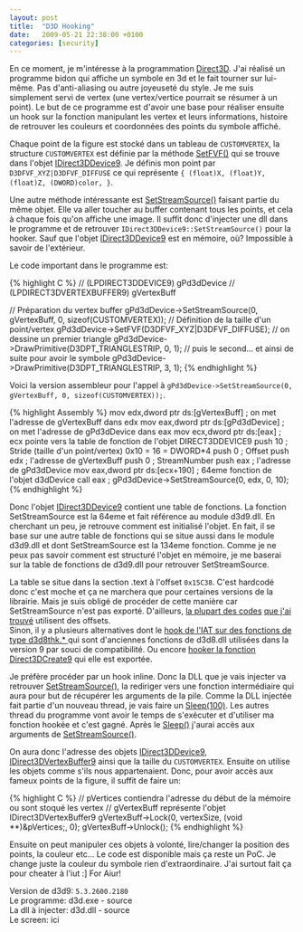 ```yaml
---
layout: post
title:  "D3D Hooking"
date:   2009-05-21 22:38:00 +0100
categories: [security]
---
```

En ce moment, je m'intéresse à la programmation [Direct3D](http://fr.wikipedia.org/wiki/Direct3D). J'ai réalisé un programme bidon qui affiche un symbole en 3d et le fait tourner sur lui-même. Pas d'anti-aliasing ou autre joyeuseté du style. Je me suis simplement servi de vertex (une vertex/vertice pourrait se résumer à un point). Le but de ce programme est d'avoir une base pour réaliser ensuite un hook sur la fonction manipulant les vertex et leurs informations, histoire de retrouver les couleurs et coordonnées des points du symbole affiché.

Chaque point de la figure est stocké dans un tableau de `CUSTOMVERTEX`, la structure `CUSTOMVERTEX` est définie par la méthode [SetFVF()](https://docs.microsoft.com/en-us/windows/desktop/api/d3d9/nf-d3d9-idirect3ddevice9-setfvf) qui se trouve dans l'objet [IDirect3DDevice9](https://docs.microsoft.com/en-us/windows/desktop/api/d3d9/nn-d3d9-idirect3ddevice9).
Je définis mon point par `D3DFVF_XYZ|D3DFVF_DIFFUSE` ce qui représente `{ (float)X, (float)Y, (float)Z, (DWORD)color, }`.

Une autre méthode intéressante est [SetStreamSource()](https://docs.microsoft.com/en-us/windows/desktop/api/d3d9helper/nf-d3d9helper-idirect3ddevice9-setstreamsource) faisant partie du même objet. Elle va aller toucher au buffer contenant tous les points, et cela à chaque fois qu'on affiche une image. Il suffit donc d'injecter une dll dans le programme et de retrouver `IDirect3DDevice9::SetStreamSource()` pour la hooker. Sauf que l'objet [IDirect3DDevice9](https://docs.microsoft.com/en-us/windows/desktop/api/d3d9/nn-d3d9-idirect3ddevice9) est en mémoire, où? Impossible à savoir de l'extérieur.

Le code important dans le programme est:

{% highlight C %}
// (LPDIRECT3DDEVICE9)		gPd3dDevice
// (LPDIRECT3DVERTEXBUFFER9)	gVertexBuff

// Préparation du vertex buffer
gPd3dDevice->SetStreamSource(0, gVertexBuff, 0, sizeof(CUSTOMVERTEX));
// Définition de la taille d'un point/vertex
gPd3dDevice->SetFVF(D3DFVF_XYZ|D3DFVF_DIFFUSE);
// on dessine un premier triangle
gPd3dDevice->DrawPrimitive(D3DPT_TRIANGLESTRIP, 0, 1);
// puis le second... et ainsi de suite pour avoir le symbole
gPd3dDevice->DrawPrimitive(D3DPT_TRIANGLESTRIP, 3, 1);
{% endhighlight %}

Voici la version assembleur pour l'appel à `gPd3dDevice->SetStreamSource(0, gVertexBuff, 0, sizeof(CUSTOMVERTEX));`.

{% highlight Assembly %}
mov   edx,dword ptr ds:[gVertexBuff] ; on met l'adresse de gVertexBuff dans edx
mov   eax,dword ptr ds:[gPd3dDevice] ; on met l'adresse de gPd3dDevice dans eax
mov   ecx,dword ptr ds:[eax] ; ecx pointe vers la table de fonction de l'objet DIRECT3DDEVICE9
push  10 ; Stride (taille d'un point/vertex) 0x10 = 16 = DWORD*4
push  0 ; Offset
push  edx ; l'adresse de gVertexBuff
push  0 ; StreamNumber
push  eax ; l'adresse de gPd3dDevice
mov   eax,dword ptr ds:[ecx+190] ; 64eme fonction de l'objet d3dDevice
call  eax ; gPd3dDevice->SetStreamSource(0, edx, 0, 10);
{% endhighlight %}

Donc l'objet [IDirect3DDevice9](https://docs.microsoft.com/en-us/windows/desktop/api/d3d9/nn-d3d9-idirect3ddevice9) contient une table de fonctions. La fonction SetStreamSource est la 64eme et fait référence au module d3d9.dll. En cherchant un peu, je retrouve comment est initialisé l'objet. En fait, il se base sur une autre table de fonctions qui se situe aussi dans le module d3d9.dll et dont SetStreamSource est la 134eme fonction. Comme je ne peux pas savoir comment est structuré l'objet en mémoire, je me baserai sur la table de fonctions de d3d9.dll pour retrouver SetStreamSource.

La table se situe dans la section .text à l'offset `0x15C38`. C'est hardcodé donc c'est moche et ça ne marchera que pour certaines versions de la librairie. Mais je suis obligé de procéder de cette manière car SetStreamSource n'est pas exporté. D'ailleurs, [la plupart des codes](http://www.ring3circus.com/downloads/direct3d-hooking/) [que j'ai trouvé](http://usl.sis.pitt.edu/wjj/UTClient/Hooking%20Direct3d.doc) utilisent des offsets.  
Sinon, il y a plusieurs alternatives dont le [hook de l'IAT sur des fonctions de type d3d8thk.* ](http://www.codeproject.com/KB/system/Hooking_DirectX_COM.aspx) qui sont d'anciennes fonctions de d3d8.dll utilisées dans la version 9 par souci de compatibilité. Ou encore [hooker la fonction Direct3DCreate9](http://hi.baidu.com/shangxing214/blog/item/48ec3fa645c25b9dd04358a7.html) qui elle est exportée.

Je préfère procéder par un hook inline. Donc la DLL que je vais injecter va retrouver [SetStreamSource()](https://docs.microsoft.com/en-us/windows/desktop/api/d3d9helper/nf-d3d9helper-idirect3ddevice9-setstreamsource), la rediriger vers une fonction intermédiaire qui aura pour but de récupérer les arguments de la pile. Comme la DLL injectée fait partie d'un nouveau thread, je vais faire un [Sleep(100)](https://docs.microsoft.com/en-us/windows/desktop/api/synchapi/nf-synchapi-sleep). Les autres thread du programme vont avoir le temps de s'exécuter et d'utiliser ma fonction hookée et c'est gagné. Après le [Sleep()](https://docs.microsoft.com/en-us/windows/desktop/api/synchapi/nf-synchapi-sleep) j'aurai accès aux arguments de [SetStreamSource()](https://docs.microsoft.com/en-us/windows/desktop/api/d3d9helper/nf-d3d9helper-idirect3ddevice9-setstreamsource).

On aura donc l'adresse des objets [IDirect3DDevice9](https://docs.microsoft.com/en-us/windows/desktop/api/d3d9/nn-d3d9-idirect3ddevice9), [IDirect3DVertexBuffer9](https://docs.microsoft.com/en-us/windows/desktop/api/d3d9helper/nn-d3d9helper-idirect3dvertexbuffer9) ainsi que la taille du `CUSTOMVERTEX`. Ensuite on utilise les objets comme s'ils nous appartenaient. Donc, pour avoir accès aux fameux points de la figure, il suffit de faire un:

{% highlight C %}
// pVertices contiendra l'adresse du début de la mémoire ou sont stoqué les vertex
// gVertexBuff représente l'objet IDirect3DVertexBuffer9
gVertexBuff->Lock(0, vertexSize, (void **)&pVertices;, 0);
gVertexBuff->Unlock();
{% endhighlight %}

Ensuite on peut manipuler ces objets à volonté, lire/changer la position des points, la couleur etc... Le code est disponible mais ça reste un PoC. Je change juste la couleur du symbole rien d'extraordinaire. J'ai surtout fait ça pour cheater à l'iut :] For Aiur!

Version de d3d9: `5.3.2600.2180`  
Le programme: d3d.exe - source  
La dll à injecter: d3d.dll - source  
Le screen: ici  
